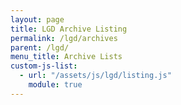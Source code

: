 ```yaml
---
layout: page
title: LGD Archive Listing
permalink: /lgd/archives
parent: /lgd/
menu_title: Archive Lists
custom-js-list:
  - url: "/assets/js/lgd/listing.js"
    module: true
---
```


<span id='call_status'></span>
<div id='archive_list'></div>
